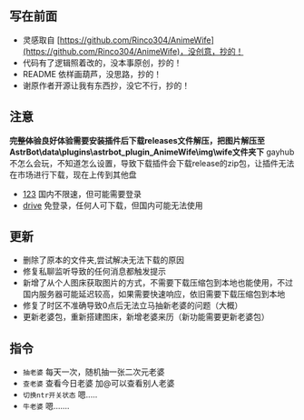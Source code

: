 ## 写在前面 ##
- 灵感取自 [https://github.com/Rinco304/AnimeWife](https://github.com/Rinco304/AnimeWife)，没创意，抄的！
- 代码有了逻辑照着改的，没本事原创，抄的！
- README 依样画葫芦，没思路，抄的！
- 谢原作者开源让我有东西抄，没它不行，抄的！ 

## 注意 ##
**~~完整体验~~良好体验需要安装插件后下载releases文件解压，把图片解压至AstrBot\data\plugins\astrbot_plugin_AnimeWife\img\wife文件夹下**
gayhub不怎么会玩，不知道怎么设置，导致下载插件会下载release的zip包，让插件无法在市场进行下载，现在上传到其他盘
-  [123](https://www.123912.com/s/WYodjv-obfCd) 国内不限速，但可能需要登录
-  [drive](https://drive.google.com/file/d/1aI9-8OP85MPM-k8RyIbMXK8Miaoy8DIo/view?usp=sharing)  免登录，任何人可下载，但国内可能无法使用

## 更新 ##
- 删除了原本的文件夹,尝试解决无法下载的原因
- 修复私聊监听导致的任何消息都触发提示
- 新增了从个人图床获取图片的方式，不需要下载压缩包到本地也能使用，不过国内服务器可能延迟较高，如果需要快速响应，依旧需要下载压缩包到本地
- 修复了时区不准确导致0点后无法立马抽新老婆的问题（大概）
- 更新老婆包，重新搭建图床，新增老婆来历（新功能需要更新老婆包）

## 指令 ##
- `抽老婆` 每天一次，随机抽一张二次元老婆
- `查老婆` 查看今日老婆 加@可以查看别人老婆
- `切换ntr开关状态` 嗯.....
- `牛老婆` 嗯.......

